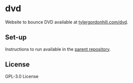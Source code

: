 # dvd

Website to bounce DVD available at [tylergordonhill.com/dvd](https://tylergordonhill.com/dvd).

## Set-up

Instructions to run available in the
[parent repository](https://github.com/TyHil/personal-website#set-up).

## License

GPL-3.0 License
